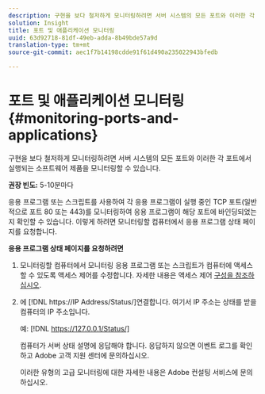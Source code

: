 ```yaml
---
description: 구현을 보다 철저하게 모니터링하려면 서버 시스템의 모든 포트와 이러한 각 포트에서 실행되는 소프트웨어 제품을 모니터링할 수 있습니다.
solution: Insight
title: 포트 및 애플리케이션 모니터링
uuid: 63d92718-81df-49eb-adda-8b49bde57a9d
translation-type: tm+mt
source-git-commit: aec1f7b14198cdde91f61d490a235022943bfedb

---
```



# 포트 및 애플리케이션 모니터링{#monitoring-ports-and-applications}

구현을 보다 철저하게 모니터링하려면 서버 시스템의 모든 포트와 이러한 각 포트에서 실행되는 소프트웨어 제품을 모니터링할 수 있습니다.

**권장 빈도:** 5-10분마다

응용 프로그램 또는 스크립트를 사용하여 각 응용 프로그램이 실행 중인 TCP 포트(일반적으로 포트 80 또는 443)를 모니터링하여 응용 프로그램이 해당 포트에 바인딩되었는지 확인할 수 있습니다. 이렇게 하려면 모니터링할 컴퓨터에서 응용 프로그램 상태 페이지를 요청합니다.

**응용 프로그램 상태 페이지를 요청하려면**

1. 모니터링할 컴퓨터에서 모니터링 응용 프로그램 또는 스크립트가 컴퓨터에 액세스할 수 있도록 액세스 제어를 수정합니다. 자세한 내용은 액세스 제어 [구성을 참조하십시오](../../../home/c-inst-svr/c-admin-inst-svr/c-config-acs-ctrl/c-config-acs-ctrl.md#concept-ac385e870dbe4b57a72bf7266b60f93d).
1. 에 [!DNL https://IP Address/Status/]연결합니다. 여기서 IP 주소는 상태를 받을 컴퓨터의 IP 주소입니다.

   예: [!DNL https://127.0.0.1/Status/]

   컴퓨터가 서버 상태 설명에 응답해야 합니다. 응답하지 않으면 이벤트 로그를 확인하고 Adobe 고객 지원 센터에 문의하십시오.

   이러한 유형의 고급 모니터링에 대한 자세한 내용은 Adobe 컨설팅 서비스에 문의하십시오.

